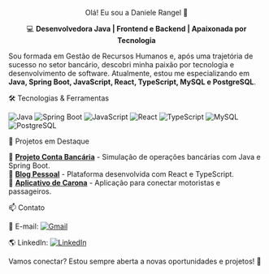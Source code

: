 <div align="center">
  
 Olá! Eu sou a Daniele Rangel 👋

💻 **Desenvolvedora Java | Frontend e Backend | Apaixonada por Tecnologia**

</div>

Sou formada em Gestão de Recursos Humanos e, após uma trajetória de sucesso no setor bancário, descobri minha paixão por tecnologia e desenvolvimento de software. Atualmente, estou me especializando em **Java, Spring Boot, JavaScript, React, TypeScript, MySQL e PostgreSQL**.



 🛠️ Tecnologias & Ferramentas

 ![Java](https://img.shields.io/badge/Java-ED8B00?style=for-the-badge&logo=java&logoColor=white)
 ![Spring Boot](https://img.shields.io/badge/Spring_Boot-6DB33F?style=for-the-badge&logo=spring-boot&logoColor=white)
 ![JavaScript](https://img.shields.io/badge/JavaScript-F7DF1E?style=for-the-badge&logo=javascript&logoColor=black)
 ![React](https://img.shields.io/badge/React-61DAFB?style=for-the-badge&logo=react&logoColor=black)
 ![TypeScript](https://img.shields.io/badge/TypeScript-007ACC?style=for-the-badge&logo=typescript&logoColor=white)
 ![MySQL](https://img.shields.io/badge/MySQL-4479A1?style=for-the-badge&logo=mysql&logoColor=white)
 ![PostgreSQL](https://img.shields.io/badge/PostgreSQL-336791?style=for-the-badge&logo=postgresql&logoColor=white)



 📌 Projetos em Destaque

🔹 [**Projeto Conta Bancária**](https://github.com/DanieleRangel/conta-bancaria) - Simulação de operações bancárias com Java e Spring Boot.  
🔹 [**Blog Pessoal**](https://github.com/DanieleRangel/blog-pessoal) - Plataforma desenvolvida com React e TypeScript.  
🔹 [**Aplicativo de Carona**](https://github.com/DanieleRangel/app-carona) - Aplicação para conectar motoristas e passageiros.  



 📫 Contato

📧 E-mail: [![Gmail](https://img.shields.io/badge/LinkedIn-0077B5?style=for-the-badge&logo=linkedin&logoColor=white)](mailto:danielecrangel@outlook.com) 

🌎 LinkedIn: [![LinkedIn](https://img.shields.io/badge/Email-D14836?style=for-the-badge&logo=gmail&logoColor=white)](https://www.linkedin.com/in/daniele-c-rangel/) 

Vamos conectar? Estou sempre aberta a novas oportunidades e projetos! 🚀


